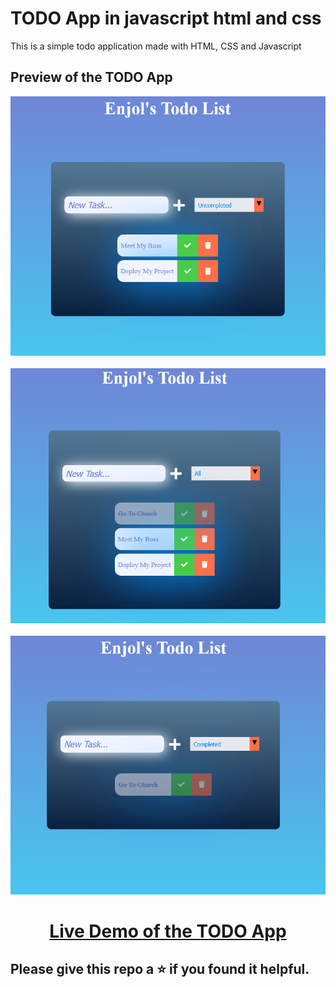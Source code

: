 # TODO App in javascript html and css
This is a simple todo application made with HTML, CSS and Javascript

## Preview of the TODO App
![image](./favicon/All.png) <br><br>
![image](./favicon/completed.png) <br> <br>
![image](./favicon/uncopmleted.png)

<h1 align="center"><a href="https://todo-app-by-enjol.vercel.app/">Live Demo of the TODO App</a></h1>

## Please give this repo a ⭐ if you found it helpful.
